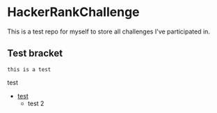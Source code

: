 HackerRankChallenge
===================
This is a test repo for myself to store all challenges I've participated in.

Test bracket
---
    this is a test
test
- [test](http://www.google.com)
  - test 2
